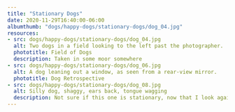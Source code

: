 ```yaml
---
title: "Stationary Dogs"
date: 2020-11-29T16:40:00-06:00
albumthumb: "dogs/happy-dogs/stationary-dogs/dog_04.jpg"
resources:
- src: dogs/happy-dogs/stationary-dogs/dog_04.jpg
  alt: Two dogs in a field looking to the left past the photographer.
  phototitle: Field of Dogs
  description: Taken in some moor somewhere
- src: dogs/happy-dogs/stationary-dogs/dog_06.jpg
  alt: A dog leaning out a window, as seen from a rear-view mirror.
  phototitle: Dog Retrospective
- src: dogs/happy-dogs/stationary-dogs/dog_08.jpg
  alt: Silly dog, shaggy, ears back, tongue wagging
  description: Not sure if this one is stationary, now that I look again...
---
```

